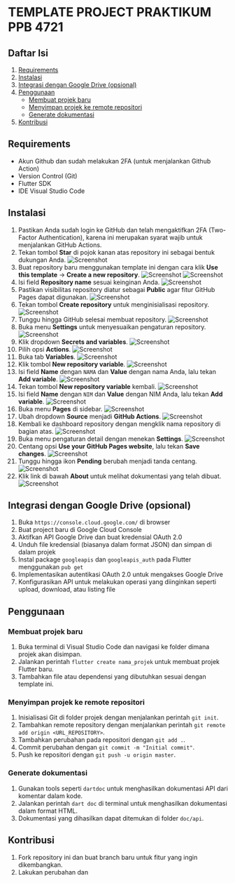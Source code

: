 # TEMPLATE PROJECT PRAKTIKUM PPB 4721

## Daftar Isi
1. [Requirements](#requirements)
2. [Instalasi](#instalasi)
3. [Integrasi dengan Google Drive (opsional)](#integrasi-dengan-google-drive-opsional)
4. [Penggunaan](#penggunaan)
   - [Membuat projek baru](#membuat-projek-baru)
   - [Menyimpan projek ke remote repositori](#menyimpan-projek-ke-remote-repositori)
   - [Generate dokumentasi](#generate-dokumentasi)
5. [Kontribusi](#kontribusi)

## Requirements
- Akun Github dan sudah melakukan 2FA (untuk menjalankan Github Action)
- Version Control (Git)
- Flutter SDK
- IDE Visual Studio Code

## Instalasi
1. Pastikan Anda sudah login ke GitHub dan telah mengaktifkan 2FA (Two-Factor Authentication), karena ini merupakan syarat wajib untuk menjalankan GitHub Actions.
2. Tekan tombol **Star** di pojok kanan atas repository ini sebagai bentuk dukungan Anda.
   ![Screenshot](https://github.com/user-attachments/assets/692b1574-7861-4d53-beee-0a5b15b96c1b)
3. Buat repository baru menggunakan template ini dengan cara klik **Use this template** -> **Create a new repository**.
   ![Screenshot](https://github.com/user-attachments/assets/d4f79066-475a-4e3f-a0fd-752d95070e67)
   ![Screenshot](https://github.com/user-attachments/assets/fa03d6aa-db0b-4a93-a732-184c1769c82d)
4. Isi field **Repository name** sesuai keinginan Anda.
   ![Screenshot](https://github.com/user-attachments/assets/1ba54b50-2cc3-4b9c-9eba-54cf0d36cf94)
5. Pastikan visibilitas repository diatur sebagai **Public** agar fitur GitHub Pages dapat digunakan.
   ![Screenshot](https://github.com/user-attachments/assets/6049a0e8-4dbf-4c82-a2c3-7ad413e7bd99)
6. Tekan tombol **Create repository** untuk menginisialisasi repository.
   ![Screenshot](https://github.com/user-attachments/assets/e6c55edd-a0c2-4f65-91b1-e7b9dbdca334)
7. Tunggu hingga GitHub selesai membuat repository.
   ![Screenshot](https://github.com/user-attachments/assets/0dd2efdc-e72d-4b1c-a136-bf686e37422d)
8. Buka menu **Settings** untuk menyesuaikan pengaturan repository.
   ![Screenshot](https://github.com/user-attachments/assets/dd616b09-2701-49d4-83f4-2c51fa50c704)
9. Klik dropdown **Secrets and variables**.
   ![Screenshot](https://github.com/user-attachments/assets/6b5692b5-7f50-4fb5-a3e5-714b3818b8ae)
10. Pilih opsi **Actions**.
    ![Screenshot](https://github.com/user-attachments/assets/4ad8c8a1-a309-4559-ab4c-cfc45d8fb805)
11. Buka tab **Variables**.
    ![Screenshot](https://github.com/user-attachments/assets/8e27d28b-79af-44c8-8706-cff9be08e699)
12. Klik tombol **New repository variable**.
    ![Screenshot](https://github.com/user-attachments/assets/1079616d-e411-4281-bacb-72e47510d6ca)
13. Isi field **Name** dengan `NAMA` dan **Value** dengan nama Anda, lalu tekan **Add variable**.
    ![Screenshot](https://github.com/user-attachments/assets/9ad13a0a-b78b-46d9-940c-2c42d02418a0)
14. Tekan tombol **New repository variable** kembali.
    ![Screenshot](https://github.com/user-attachments/assets/0ba47f6b-abd1-4d91-8d7a-4d7d23d7d778)
15. Isi field **Name** dengan `NIM` dan **Value** dengan NIM Anda, lalu tekan **Add variable**.
    ![Screenshot](https://github.com/user-attachments/assets/4e4620f9-a774-4b60-b436-58e344afd9aa)
16. Buka menu **Pages** di sidebar.
    ![Screenshot](https://github.com/user-attachments/assets/13cb89cf-397d-49b4-b615-0432d9875b72)
17. Ubah dropdown **Source** menjadi **GitHub Actions**.
    ![Screenshot](https://github.com/user-attachments/assets/b7e4a920-f2bf-417c-ab54-b0b4dbf42077)
18. Kembali ke dashboard repository dengan mengklik nama repository di bagian atas.
    ![Screenshot](https://github.com/user-attachments/assets/91226ff5-ef0b-4a23-8d08-562240aba7a5)
19. Buka menu pengaturan detail dengan menekan **Settings**.
    ![Screenshot](https://github.com/user-attachments/assets/412f676c-8a60-44a6-ba9d-1bf2f4be8a41)
20. Centang opsi **Use your GitHub Pages website**, lalu tekan **Save changes**.
    ![Screenshot](https://github.com/user-attachments/assets/be2fa88d-9a8b-4b8f-8f4c-f40cedbdbdaa)
21. Tunggu hingga ikon **Pending** berubah menjadi tanda centang.
    ![Screenshot](https://github.com/user-attachments/assets/42256965-8ae5-4e87-b533-b58b61dc3057)
22. Klik link di bawah **About** untuk melihat dokumentasi yang telah dibuat.
    ![Screenshot](https://github.com/user-attachments/assets/794c0e70-8415-433b-9083-50acf9698fb6)
## Integrasi dengan Google Drive (opsional)
1. Buka `https://console.cloud.google.com/` di browser
2. Buat project baru di Google Cloud Console
3. Aktifkan API Google Drive dan buat kredensial OAuth 2.0
4. Unduh file kredensial (biasanya dalam format JSON) dan simpan di dalam projek
5. Instal package `googleapis` dan `googleapis_auth` pada Flutter menggunakan `pub get`
6. Implementasikan autentikasi OAuth 2.0 untuk mengakses Google Drive
7. Konfigurasikan API untuk melakukan operasi yang diinginkan seperti upload, download, atau listing file

## Penggunaan

### Membuat projek baru
1. Buka terminal di Visual Studio Code dan navigasi ke folder dimana projek akan disimpan.
2. Jalankan perintah `flutter create nama_projek` untuk membuat projek Flutter baru.
3. Tambahkan file atau dependensi yang dibutuhkan sesuai dengan template ini.

### Menyimpan projek ke remote repositori
1. Inisialisasi Git di folder projek dengan menjalankan perintah `git init`.
2. Tambahkan remote repository dengan menjalankan perintah `git remote add origin <URL_REPOSITORY>`.
3. Tambahkan perubahan pada repositori dengan `git add .`.
4. Commit perubahan dengan `git commit -m "Initial commit"`.
5. Push ke repositori dengan `git push -u origin master`.

### Generate dokumentasi
1. Gunakan tools seperti `dartdoc` untuk menghasilkan dokumentasi API dari komentar dalam kode.
2. Jalankan perintah `dart doc` di terminal untuk menghasilkan dokumentasi dalam format HTML.
3. Dokumentasi yang dihasilkan dapat ditemukan di folder `doc/api`.

## Kontribusi
1. Fork repository ini dan buat branch baru untuk fitur yang ingin dikembangkan.
2. Lakukan perubahan dan
